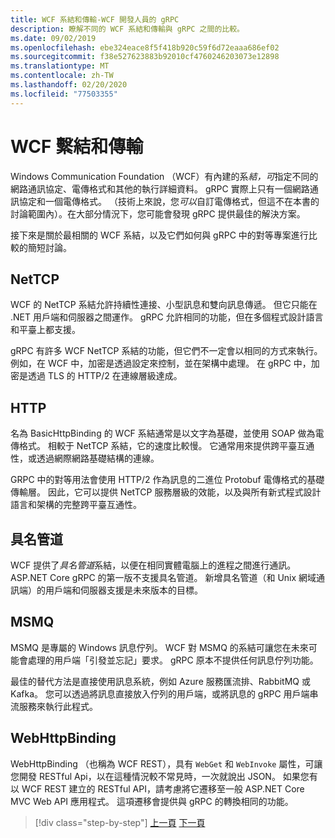 ```yaml
---
title: WCF 系結和傳輸-WCF 開發人員的 gRPC
description: 瞭解不同的 WCF 系結和傳輸與 gRPC 之間的比較。
ms.date: 09/02/2019
ms.openlocfilehash: ebe324eace8f5f418b920c59f6d72eaaa686ef02
ms.sourcegitcommit: f38e527623883b92010cf4760246203073e12898
ms.translationtype: MT
ms.contentlocale: zh-TW
ms.lasthandoff: 02/20/2020
ms.locfileid: "77503355"
---
```

# <a name="wcf-bindings-and-transports"></a>WCF 繫結和傳輸

Windows Communication Foundation （WCF）有內建的系*結，可*指定不同的網路通訊協定、電傳格式和其他的執行詳細資料。 gRPC 實際上只有一個網路通訊協定和一個電傳格式。 （技術上來說，您*可以*自訂電傳格式，但這不在本書的討論範圍內）。在大部分情況下，您可能會發現 gRPC 提供最佳的解決方案。 

接下來是關於最相關的 WCF 系結，以及它們如何與 gRPC 中的對等專案進行比較的簡短討論。

## <a name="nettcp"></a>NetTCP

WCF 的 NetTCP 系結允許持續性連接、小型訊息和雙向訊息傳遞。 但它只能在 .NET 用戶端和伺服器之間運作。 gRPC 允許相同的功能，但在多個程式設計語言和平臺上都支援。 

gRPC 有許多 WCF NetTCP 系結的功能，但它們不一定會以相同的方式來執行。 例如，在 WCF 中，加密是透過設定來控制，並在架構中處理。 在 gRPC 中，加密是透過 TLS 的 HTTP/2 在連線層級達成。

## <a name="http"></a>HTTP

名為 BasicHttpBinding 的 WCF 系結通常是以文字為基礎，並使用 SOAP 做為電傳格式。 相較于 NetTCP 系結，它的速度比較慢。 它通常用來提供跨平臺互通性，或透過網際網路基礎結構的連線。 

GRPC 中的對等用法會使用 HTTP/2 作為訊息的二進位 Protobuf 電傳格式的基礎傳輸層。 因此，它可以提供 NetTCP 服務層級的效能，以及與所有新式程式設計語言和架構的完整跨平臺互通性。

## <a name="named-pipes"></a>具名管道

WCF 提供了*具名管道*系結，以便在相同實體電腦上的進程之間進行通訊。 ASP.NET Core gRPC 的第一版不支援具名管道。 新增具名管道（和 Unix 網域通訊端）的用戶端和伺服器支援是未來版本的目標。

## <a name="msmq"></a>MSMQ

MSMQ 是專屬的 Windows 訊息佇列。 WCF 對 MSMQ 的系結可讓您在未來可能會處理的用戶端「引發並忘記」要求。 gRPC 原本不提供任何訊息佇列功能。 

最佳的替代方法是直接使用訊息系統，例如 Azure 服務匯流排、RabbitMQ 或 Kafka。 您可以透過將訊息直接放入佇列的用戶端，或將訊息的 gRPC 用戶端串流服務來執行此程式。

## <a name="webhttpbinding"></a>WebHttpBinding

WebHttpBinding （也稱為 WCF REST），具有 `WebGet` 和 `WebInvoke` 屬性，可讓您開發 RESTful Api，以在這種情況較不常見時，一次就說出 JSON。 如果您有以 WCF REST 建立的 RESTful API，請考慮將它遷移至一般 ASP.NET Core MVC Web API 應用程式。 這項遷移會提供與 gRPC 的轉換相同的功能。

>[!div class="step-by-step"]
>[上一頁](wcf-endpoints-grpc-methods.md)
>[下一頁](rpc-types.md)
